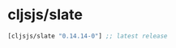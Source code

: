 # cljsjs/slate

[](dependency)
```clojure
[cljsjs/slate "0.14.14-0"] ;; latest release
```
[](/dependency)

